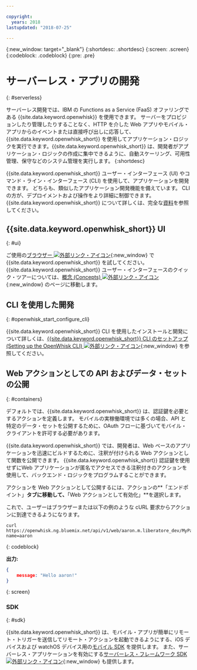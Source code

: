 ```yaml
---

copyright:
  years: 2018
lastupdated: "2018-07-25"

---
```

{:new_window: target="_blank"}
{:shortdesc: .shortdesc}
{:screen: .screen}
{:codeblock: .codeblock}
{:pre: .pre}

# サーバーレス・アプリの開発
{: #serverless}

サーバーレス開発では、IBM の Functions as a Service (FaaS) オファリングである {{site.data.keyword.openwhisk}} を使用できます。 サーバーをプロビジョンしたり管理したりすることなく、HTTP を介した Web アプリやモバイル・アプリからのイベントまたは直接呼び出しに応答して、{{site.data.keyword.openwhisk_short}} を使用してアプリケーション・ロジックを実行できます。{{site.data.keyword.openwhisk_short}} は、開発者がアプリケーション・ロジックの作成に集中できるように、自動スケーリング、可用性管理、保守などのシステム管理を実行します。
{:shortdesc}

{{site.data.keyword.openwhisk_short}} ユーザー・インターフェース (UI) やコマンド・ライン・インターフェース (CLI) を使用して、アプリケーションを開発できます。 どちらも、類似したアプリケーション開発機能を備えています。 CLI の方が、デプロイメントおよび操作をより詳細に制御できます。 {{site.data.keyword.openwhisk_short}} について詳しくは、完全な[資料](/docs/openwhisk/index.html)を参照してください。

## {{site.data.keyword.openwhisk_short}} UI
{: #ui}

ご使用の[ブラウザー ![外部リンク・アイコン](../../icons/launch-glyph.svg "外部リンク・アイコン")](https://console.{DomainName}/openwhisk/actions){:new_window} で {{site.data.keyword.openwhisk_short}} を試してください。 {{site.data.keyword.openwhisk_short}} ユーザー・インターフェースのクイック・ツアーについては、[概念 (Concepts) ![外部リンク・アイコン](../../icons/launch-glyph.svg "外部リンク・アイコン")](https://console.{DomainName}/openwhisk/learn){:new_window} のページに移動します。

## CLI を使用した開発
{: #openwhisk_start_configure_cli}

{{site.data.keyword.openwhisk_short}} CLI を使用したインストールと開発について詳しくは、[{{site.data.keyword.openwhisk_short}} CLI のセットアップ (Setting up the OpenWhisk CLI) ![外部リンク・アイコン](../../icons/launch-glyph.svg "外部リンク・アイコン")](https://console.{DomainName}/openwhisk/cli){:new_window} を参照してください。

## Web アクションとしての API およびデータ・セットの公開
{: #containers}

デフォルトでは、{{site.data.keyword.openwhisk_short}} は、認証鍵を必要とするアクションを定義します。 モバイルの実稼働環境では多くの場合、API と特定のデータ・セットを公開するために、OAuth フローに基づいてモバイル・クライアントを許可する必要があります。

{{site.data.keyword.openwhisk_short}} では、開発者は、Web ベースのアプリケーションを迅速にビルドするために、注釈が付けられる Web アクションとして関数を公開できます。 {{site.data.keyword.openwhisk_short}} 認証鍵を使用せずにWeb アプリケーションが匿名でアクセスできる注釈付きのアクションを使用して、バックエンド・ロジックをプログラムすることができます。

アクションを Web アクションとして公開するには、アクションの**「エンドポイント」**タブに移動して、**「Web アクションとして有効化」**を選択します。

これで、ユーザーはブラウザーまたは以下の例のような cURL 要求からアクションに到達できるようになります。

```
curl https://openwhisk.ng.bluemix.net/api/v1/web/aaron.m.liberatore_dev/MyPackage/helloWorld.json?name=aaron
```
{: codeblock}

**出力:**

```json
{
    message: "Hello aaron!"
}
```
{: screen}

### SDK
{: #sdk}

{{site.data.keyword.openwhisk_short}} は、モバイル・アプリが簡単にリモート・トリガーを送信してリモート・アクションを起動できるようにする、iOS デバイスおよび watchOS デバイス用の[モバイル SDK](/docs/openwhisk/openwhisk_mobile_sdk.html#mobile-sdk) を提供します。 また、サーバーレス・アプリケーションを有効にする[サーバーレス・フレームワーク SDK ![外部リンク・アイコン](../../icons/launch-glyph.svg "外部リンク・アイコン")](/docs/openwhisk/openwhisk_goserverless.html){:new_window} も提供します。
